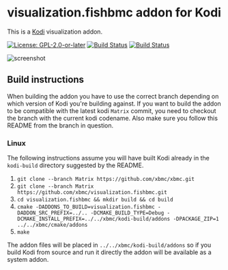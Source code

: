 # visualization.fishbmc addon for Kodi

This is a [Kodi](http://kodi.tv) visualization addon.

[![License: GPL-2.0-or-later](https://img.shields.io/badge/License-GPL%20v2+-blue.svg)](LICENSE.md)
[![Build Status](https://dev.azure.com/teamkodi/binary-addons/_apis/build/status/xbmc.visualization.fishbmc?branchName=Matrix)](https://dev.azure.com/teamkodi/binary-addons/_build/latest?definitionId=39&branchName=Matrix)
[![Build Status](https://jenkins.kodi.tv/view/Addons/job/xbmc/job/visualization.fishbmc/job/Matrix/badge/icon)](https://jenkins.kodi.tv/blue/organizations/jenkins/xbmc%2Fvisualization.fishbmc/branches/)
<!--- [![Build Status](https://ci.appveyor.com/api/projects/status/github/xbmc/visualization.fishbmc?branch=Matrix&svg=true)](https://ci.appveyor.com/project/xbmc/visualization-fishbmc?branch=Matrix) -->

![screenshot](https://raw.githubusercontent.com/xbmc/visualization.fishbmc/Matrix/visualization.fishbmc/resources/screenshot-01.jpg)

## Build instructions

When building the addon you have to use the correct branch depending on which version of Kodi you're building against. 
If you want to build the addon to be compatible with the latest kodi `Matrix` commit, you need to checkout the branch with the current kodi codename.
Also make sure you follow this README from the branch in question.

### Linux

The following instructions assume you will have built Kodi already in the `kodi-build` directory 
suggested by the README.

1. `git clone --branch Matrix https://github.com/xbmc/xbmc.git`
2. `git clone --branch Matrix https://github.com/xbmc/visualization.fishbmc.git`
3. `cd visualization.fishbmc && mkdir build && cd build`
4. `cmake -DADDONS_TO_BUILD=visualization.fishbmc -DADDON_SRC_PREFIX=../.. -DCMAKE_BUILD_TYPE=Debug -DCMAKE_INSTALL_PREFIX=../../xbmc/kodi-build/addons -DPACKAGE_ZIP=1 ../../xbmc/cmake/addons`
5. `make`

The addon files will be placed in `../../xbmc/kodi-build/addons` so if you build Kodi from source and run it directly 
the addon will be available as a system addon.
